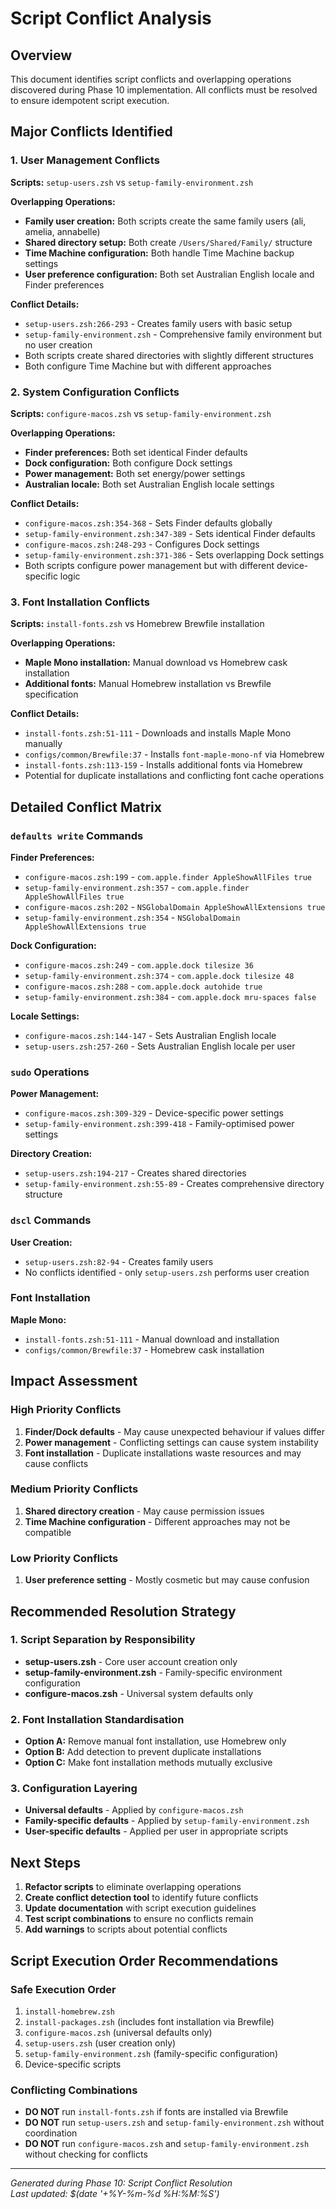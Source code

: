 # Script Conflict Analysis

## Overview

This document identifies script conflicts and overlapping operations discovered during Phase 10 implementation. All conflicts must be resolved to ensure idempotent script execution.

## Major Conflicts Identified

### 1. User Management Conflicts

**Scripts:** `setup-users.zsh` vs `setup-family-environment.zsh`

**Overlapping Operations:**
- **Family user creation:** Both scripts create the same family users (ali, amelia, annabelle)
- **Shared directory setup:** Both create `/Users/Shared/Family/` structure
- **Time Machine configuration:** Both handle Time Machine backup settings
- **User preference configuration:** Both set Australian English locale and Finder preferences

**Conflict Details:**
- `setup-users.zsh:266-293` - Creates family users with basic setup
- `setup-family-environment.zsh` - Comprehensive family environment but no user creation
- Both scripts create shared directories with slightly different structures
- Both configure Time Machine but with different approaches

### 2. System Configuration Conflicts

**Scripts:** `configure-macos.zsh` vs `setup-family-environment.zsh`

**Overlapping Operations:**
- **Finder preferences:** Both set identical Finder defaults
- **Dock configuration:** Both configure Dock settings
- **Power management:** Both set energy/power settings
- **Australian locale:** Both set Australian English locale settings

**Conflict Details:**
- `configure-macos.zsh:354-368` - Sets Finder defaults globally
- `setup-family-environment.zsh:347-389` - Sets identical Finder defaults
- `configure-macos.zsh:248-293` - Configures Dock settings
- `setup-family-environment.zsh:371-386` - Sets overlapping Dock settings
- Both scripts configure power management but with different device-specific logic

### 3. Font Installation Conflicts

**Scripts:** `install-fonts.zsh` vs Homebrew Brewfile installation

**Overlapping Operations:**
- **Maple Mono installation:** Manual download vs Homebrew cask installation
- **Additional fonts:** Manual Homebrew installation vs Brewfile specification

**Conflict Details:**
- `install-fonts.zsh:51-111` - Downloads and installs Maple Mono manually
- `configs/common/Brewfile:37` - Installs `font-maple-mono-nf` via Homebrew
- `install-fonts.zsh:113-159` - Installs additional fonts via Homebrew
- Potential for duplicate installations and conflicting font cache operations

## Detailed Conflict Matrix

### `defaults write` Commands

**Finder Preferences:**
- `configure-macos.zsh:199` - `com.apple.finder AppleShowAllFiles true`
- `setup-family-environment.zsh:357` - `com.apple.finder AppleShowAllFiles true`
- `configure-macos.zsh:202` - `NSGlobalDomain AppleShowAllExtensions true`
- `setup-family-environment.zsh:354` - `NSGlobalDomain AppleShowAllExtensions true`

**Dock Configuration:**
- `configure-macos.zsh:249` - `com.apple.dock tilesize 36`
- `setup-family-environment.zsh:374` - `com.apple.dock tilesize 48`
- `configure-macos.zsh:288` - `com.apple.dock autohide true`
- `setup-family-environment.zsh:384` - `com.apple.dock mru-spaces false`

**Locale Settings:**
- `configure-macos.zsh:144-147` - Sets Australian English locale
- `setup-users.zsh:257-260` - Sets Australian English locale per user

### `sudo` Operations

**Power Management:**
- `configure-macos.zsh:309-329` - Device-specific power settings
- `setup-family-environment.zsh:399-418` - Family-optimised power settings

**Directory Creation:**
- `setup-users.zsh:194-217` - Creates shared directories
- `setup-family-environment.zsh:55-89` - Creates comprehensive directory structure

### `dscl` Commands

**User Creation:**
- `setup-users.zsh:82-94` - Creates family users
- No conflicts identified - only `setup-users.zsh` performs user creation

### Font Installation

**Maple Mono:**
- `install-fonts.zsh:51-111` - Manual download and installation
- `configs/common/Brewfile:37` - Homebrew cask installation

## Impact Assessment

### High Priority Conflicts
1. **Finder/Dock defaults** - May cause unexpected behaviour if values differ
2. **Power management** - Conflicting settings can cause system instability
3. **Font installation** - Duplicate installations waste resources and may cause conflicts

### Medium Priority Conflicts
1. **Shared directory creation** - May cause permission issues
2. **Time Machine configuration** - Different approaches may not be compatible

### Low Priority Conflicts
1. **User preference setting** - Mostly cosmetic but may cause confusion

## Recommended Resolution Strategy

### 1. Script Separation by Responsibility
- **setup-users.zsh** - Core user account creation only
- **setup-family-environment.zsh** - Family-specific environment configuration
- **configure-macos.zsh** - Universal system defaults only

### 2. Font Installation Standardisation
- **Option A:** Remove manual font installation, use Homebrew only
- **Option B:** Add detection to prevent duplicate installations
- **Option C:** Make font installation methods mutually exclusive

### 3. Configuration Layering
- **Universal defaults** - Applied by `configure-macos.zsh`
- **Family-specific defaults** - Applied by `setup-family-environment.zsh`
- **User-specific defaults** - Applied per user in appropriate scripts

## Next Steps

1. **Refactor scripts** to eliminate overlapping operations
2. **Create conflict detection tool** to identify future conflicts
3. **Update documentation** with script execution guidelines
4. **Test script combinations** to ensure no conflicts remain
5. **Add warnings** to scripts about potential conflicts

## Script Execution Order Recommendations

### Safe Execution Order
1. `install-homebrew.zsh`
2. `install-packages.zsh` (includes font installation via Brewfile)
3. `configure-macos.zsh` (universal defaults only)
4. `setup-users.zsh` (user creation only)
5. `setup-family-environment.zsh` (family-specific configuration)
6. Device-specific scripts

### Conflicting Combinations
- **DO NOT** run `install-fonts.zsh` if fonts are installed via Brewfile
- **DO NOT** run `setup-users.zsh` and `setup-family-environment.zsh` without coordination
- **DO NOT** run `configure-macos.zsh` and `setup-family-environment.zsh` without checking for conflicts

---

*Generated during Phase 10: Script Conflict Resolution*  
*Last updated: $(date '+%Y-%m-%d %H:%M:%S')*